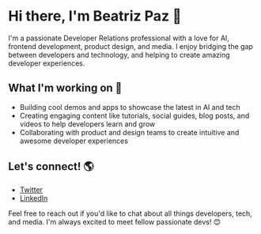 # Hi there, I'm Beatriz Paz 👋

I'm a passionate Developer Relations professional with a love for AI, frontend development, product design, and media. I enjoy bridging the gap between developers and technology, and helping to create amazing developer experiences.

## What I'm working on 🚀

- Building cool demos and apps to showcase the latest in AI and tech
- Creating engaging content like tutorials, social guides, blog posts, and videos to help developers learn and grow
- Collaborating with product and design teams to create intuitive and awesome developer experiences

## Let's connect! 🌎

- [Twitter](https://twitter.com/yourtwitterhandle) 
- [LinkedIn](https://www.linkedin.com/in/yourlinkedinhandle/)

Feel free to reach out if you'd like to chat about all things developers, tech, and media. I'm always excited to meet fellow passionate devs! 😊
``` [Source](https://github.com/wesbos/awesome-uses) [Source](https://www.reddit.com/r/webdev/comments/90xmpw/how
